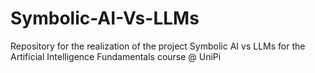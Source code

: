 # Symbolic-AI-Vs-LLMs

Repository for the realization of the project Symbolic AI vs LLMs for the Artificial Intelligence Fundamentals course @ UniPi
